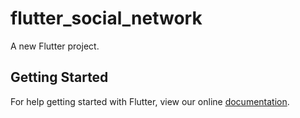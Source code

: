 # flutter_social_network

A new Flutter project.

## Getting Started

For help getting started with Flutter, view our online
[documentation](https://flutter.io/).
